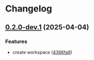 # Changelog

## [0.2.0-dev.1](https://github.com/holochain/test-release-automation/compare/v0.2.0-dev.0...v0.2.0-dev.1) (2025-04-04)


### Features

* create workspace ([4366fa9](https://github.com/holochain/test-release-automation/commit/4366fa9bce75da0ba42d765030075b8153f609c7))
